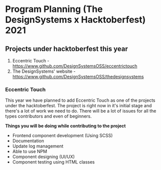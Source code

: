 # Program Planning (The DesignSystems x Hacktoberfest) 2021

## Projects under hacktoberfest this year

1. Eccentric Touch - https://www.github.com/DesignSystemsOSS/eccentrictouch
2. The DesignSystems' website - https://www.github.com/DesignSystemsOSS/thedesignsystems

### Eccentric Touch

This year we have planned to add Eccentric Touch as one of the projects under the hacktoberfest.
The project is right now in it's initial stage and there's a lot of work we need to do. There will be a lot of issues for all the types contributors and even of beginners.

**Things you will be doing while contributing to the project**
- Frontend component development (Using SCSS)
- Documentation
- Update log management
- Able to use NPM
- Component designing (UI/UX)
- Component testing using HTML classes
